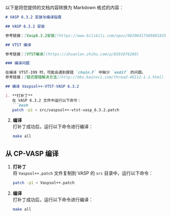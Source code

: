 以下是将您提供的文档内容转换为 Markdown 格式的内容：

```markdown
# VASP 6.3.2 安装与编译指南

## VASP 6.3.2 安装

参考链接：[Vasp6.3.2安装](https://www.bilibili.com/opus/682064175698018357)

## VTST 编译

参考链接：[VTST编译](https://zhuanlan.zhihu.com/p/8591076280)

### 编译问题

在编译 VTST-199 时，可能会遇到报错 `chain.F` 中缺少 `endif` 的问题。  
参考链接：[链式报错解决方法](http://bbs.keinsci.com/thread-46112-1-1.html)

## 编译 Vaspsol++-VTST-VASP 6.3.2

1. **打补丁**  
   在 VASP 6.3.2 文件中运行以下命令：  
   ```bash
   patch -p1 < src/vaspsol++-vtst-vasp_6.3.2.patch
   ```

2. **编译**  
   打补丁成功后，运行以下命令进行编译：  
   ```bash
   make all
   ```

## 从 CP-VASP 编译

1. **打补丁**  
   将 `Vaspsol++.patch` 文件复制到 VASP 的 `src` 目录中，运行以下命令：  
   ```bash
   patch -p1 < Vaspsol++.patch
   ```

2. **编译**  
   打补丁成功后，运行以下命令进行编译：  
   ```bash
   make all
   ```
```